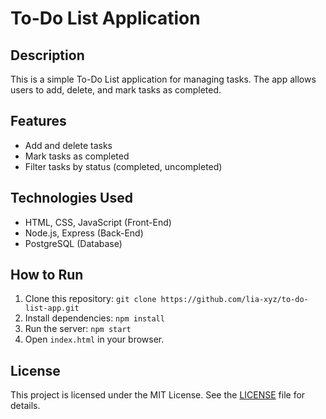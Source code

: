 # To-Do List Application

## Description
This is a simple To-Do List application for managing tasks. The app allows users to add, delete, and mark tasks as completed.

## Features
- Add and delete tasks
- Mark tasks as completed
- Filter tasks by status (completed, uncompleted)

## Technologies Used
- HTML, CSS, JavaScript (Front-End)
- Node.js, Express (Back-End)
- PostgreSQL (Database)

## How to Run
1. Clone this repository: `git clone https://github.com/lia-xyz/to-do-list-app.git`
2. Install dependencies: `npm install`
3. Run the server: `npm start`
4. Open `index.html` in your browser.

## License
This project is licensed under the MIT License. See the [LICENSE](LICENSE) file for details.